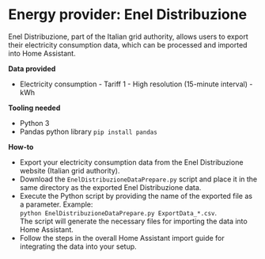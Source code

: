 # Energy provider: Enel Distribuzione

Enel Distribuzione, part of the Italian grid authority, allows users to export their electricity consumption data, which can be processed and imported into Home Assistant.

**Data provided**
- Electricity consumption - Tariff 1 - High resolution (15-minute interval) - kWh

**Tooling needed**
- Python 3
- Pandas python library `pip install pandas`

**How-to**
- Export your electricity consumption data from the Enel Distribuzione website (Italian grid authority).
- Download the `EnelDistribuzioneDataPrepare.py` script and place it in the same directory as the exported Enel Distribuzione data.
- Execute the Python script by providing the name of the exported file as a parameter. Example:  
  `python EnelDistribuzioneDataPrepare.py ExportData_*.csv`.  
  The script will generate the necessary files for importing the data into Home Assistant.
- Follow the steps in the overall Home Assistant import guide for integrating the data into your setup.